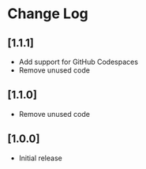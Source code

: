 # Change Log

## [1.1.1]
 - Add support for GitHub Codespaces
 - Remove unused code

## [1.1.0]
 - Remove unused code

## [1.0.0]
 - Initial release